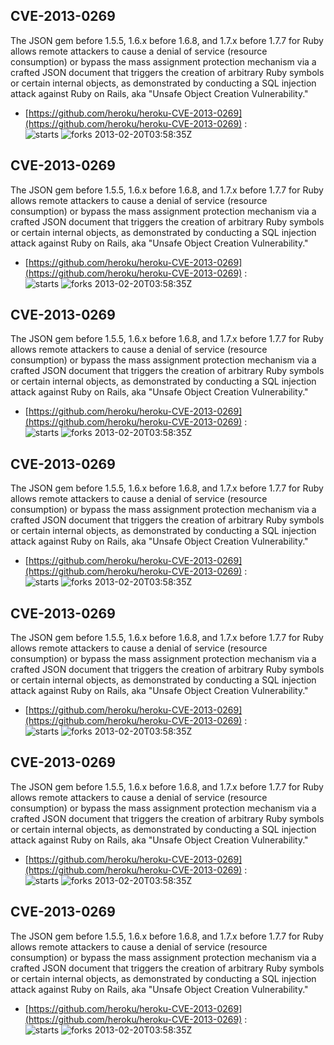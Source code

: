 ## CVE-2013-0269
 The JSON gem before 1.5.5, 1.6.x before 1.6.8, and 1.7.x before 1.7.7 for Ruby allows remote attackers to cause a denial of service (resource consumption) or bypass the mass assignment protection mechanism via a crafted JSON document that triggers the creation of arbitrary Ruby symbols or certain internal objects, as demonstrated by conducting a SQL injection attack against Ruby on Rails, aka "Unsafe Object Creation Vulnerability."

- [https://github.com/heroku/heroku-CVE-2013-0269](https://github.com/heroku/heroku-CVE-2013-0269) :  
![starts](https://img.shields.io/github/stars/heroku/heroku-CVE-2013-0269.svg) 
![forks](https://img.shields.io/github/forks/heroku/heroku-CVE-2013-0269.svg) 
2013-02-20T03:58:35Z

## CVE-2013-0269
 The JSON gem before 1.5.5, 1.6.x before 1.6.8, and 1.7.x before 1.7.7 for Ruby allows remote attackers to cause a denial of service (resource consumption) or bypass the mass assignment protection mechanism via a crafted JSON document that triggers the creation of arbitrary Ruby symbols or certain internal objects, as demonstrated by conducting a SQL injection attack against Ruby on Rails, aka "Unsafe Object Creation Vulnerability."

- [https://github.com/heroku/heroku-CVE-2013-0269](https://github.com/heroku/heroku-CVE-2013-0269) :  
![starts](https://img.shields.io/github/stars/heroku/heroku-CVE-2013-0269.svg) 
![forks](https://img.shields.io/github/forks/heroku/heroku-CVE-2013-0269.svg) 
2013-02-20T03:58:35Z

## CVE-2013-0269
 The JSON gem before 1.5.5, 1.6.x before 1.6.8, and 1.7.x before 1.7.7 for Ruby allows remote attackers to cause a denial of service (resource consumption) or bypass the mass assignment protection mechanism via a crafted JSON document that triggers the creation of arbitrary Ruby symbols or certain internal objects, as demonstrated by conducting a SQL injection attack against Ruby on Rails, aka "Unsafe Object Creation Vulnerability."

- [https://github.com/heroku/heroku-CVE-2013-0269](https://github.com/heroku/heroku-CVE-2013-0269) :  
![starts](https://img.shields.io/github/stars/heroku/heroku-CVE-2013-0269.svg) 
![forks](https://img.shields.io/github/forks/heroku/heroku-CVE-2013-0269.svg) 
2013-02-20T03:58:35Z

## CVE-2013-0269
 The JSON gem before 1.5.5, 1.6.x before 1.6.8, and 1.7.x before 1.7.7 for Ruby allows remote attackers to cause a denial of service (resource consumption) or bypass the mass assignment protection mechanism via a crafted JSON document that triggers the creation of arbitrary Ruby symbols or certain internal objects, as demonstrated by conducting a SQL injection attack against Ruby on Rails, aka "Unsafe Object Creation Vulnerability."

- [https://github.com/heroku/heroku-CVE-2013-0269](https://github.com/heroku/heroku-CVE-2013-0269) :  
![starts](https://img.shields.io/github/stars/heroku/heroku-CVE-2013-0269.svg) 
![forks](https://img.shields.io/github/forks/heroku/heroku-CVE-2013-0269.svg) 
2013-02-20T03:58:35Z

## CVE-2013-0269
 The JSON gem before 1.5.5, 1.6.x before 1.6.8, and 1.7.x before 1.7.7 for Ruby allows remote attackers to cause a denial of service (resource consumption) or bypass the mass assignment protection mechanism via a crafted JSON document that triggers the creation of arbitrary Ruby symbols or certain internal objects, as demonstrated by conducting a SQL injection attack against Ruby on Rails, aka "Unsafe Object Creation Vulnerability."

- [https://github.com/heroku/heroku-CVE-2013-0269](https://github.com/heroku/heroku-CVE-2013-0269) :  
![starts](https://img.shields.io/github/stars/heroku/heroku-CVE-2013-0269.svg) 
![forks](https://img.shields.io/github/forks/heroku/heroku-CVE-2013-0269.svg) 
2013-02-20T03:58:35Z

## CVE-2013-0269
 The JSON gem before 1.5.5, 1.6.x before 1.6.8, and 1.7.x before 1.7.7 for Ruby allows remote attackers to cause a denial of service (resource consumption) or bypass the mass assignment protection mechanism via a crafted JSON document that triggers the creation of arbitrary Ruby symbols or certain internal objects, as demonstrated by conducting a SQL injection attack against Ruby on Rails, aka "Unsafe Object Creation Vulnerability."

- [https://github.com/heroku/heroku-CVE-2013-0269](https://github.com/heroku/heroku-CVE-2013-0269) :  
![starts](https://img.shields.io/github/stars/heroku/heroku-CVE-2013-0269.svg) 
![forks](https://img.shields.io/github/forks/heroku/heroku-CVE-2013-0269.svg) 
2013-02-20T03:58:35Z

## CVE-2013-0269
 The JSON gem before 1.5.5, 1.6.x before 1.6.8, and 1.7.x before 1.7.7 for Ruby allows remote attackers to cause a denial of service (resource consumption) or bypass the mass assignment protection mechanism via a crafted JSON document that triggers the creation of arbitrary Ruby symbols or certain internal objects, as demonstrated by conducting a SQL injection attack against Ruby on Rails, aka "Unsafe Object Creation Vulnerability."

- [https://github.com/heroku/heroku-CVE-2013-0269](https://github.com/heroku/heroku-CVE-2013-0269) :  
![starts](https://img.shields.io/github/stars/heroku/heroku-CVE-2013-0269.svg) 
![forks](https://img.shields.io/github/forks/heroku/heroku-CVE-2013-0269.svg) 
2013-02-20T03:58:35Z

